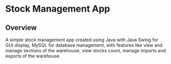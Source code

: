 # Stock Management App
## Overview
A simple stock management app created using Java with Java Swing for GUI display, MySQL for database management, with features like view and manage sections of the warehouse, view stocks count, manage imports and exports of the warehouse.